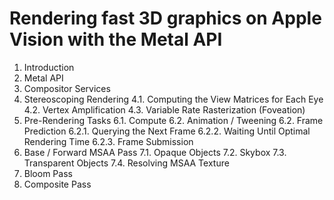 
# Rendering fast 3D graphics on Apple Vision with the Metal API

1. Introduction
2. Metal API
3. Compositor Services
4. Stereoscoping Rendering
   4.1. Computing the View Matrices for Each Eye
   4.2. Vertex Amplification
   4.3. Variable Rate Rasterization (Foveation)
5. Pre-Rendering Tasks
 6.1. Compute
 6.2. Animation / Tweening
 6.2. Frame Prediction
   6.2.1. Querying the Next Frame
   6.2.2. Waiting Until Optimal Rendering Time
   6.2.3. Frame Submission
6. Base / Forward MSAA Pass
 7.1. Opaque Objects
 7.2. Skybox
 7.3. Transparent Objects
 7.4. Resolving MSAA Texture
7. Bloom Pass
8. Composite Pass
